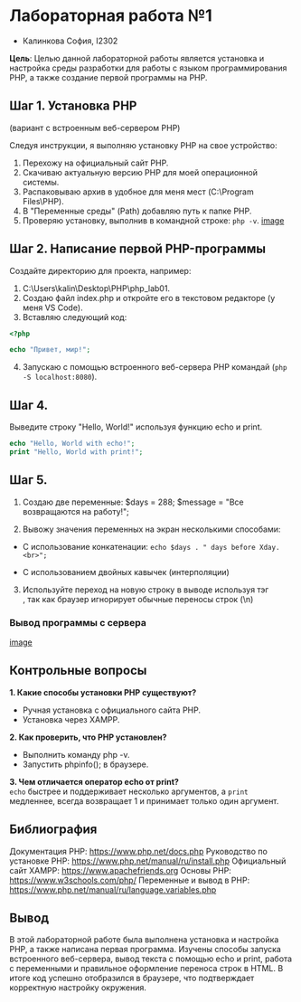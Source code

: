 # Лабораторная работа №1
- Калинкова София, I2302

**Цель**: Целью данной лабораторной работы является установка и настройка среды разработки для работы с языком программирования PHP, а также создание первой программы на PHP.



## Шаг 1. Установка PHP
(вариант с встроенным веб-сервером PHP)

Следуя инструкции, я выполняю установку PHP на свое устройство:
1. Перехожу на официальный сайт PHP.  
2. Скачиваю актуальную версию PHP для моей операционной системы.
3. Распаковываю архив в удобное для меня мест (C:\Program Files\PHP).
5. В "Переменные среды" (Path) добавляю путь к папке PHP.
6. Проверяю установку, выполнив в командной строке: `php -v`.
[image](img/php%20-v.jpg)
## Шаг 2. Написание первой PHP-программы 

Создайте директорию для проекта, например:  
1. C:\Users\kalin\Desktop\PHP\php_lab01.
2. Создаю файл index.php и откройте его в текстовом редакторе (у меня VS Code).
3. Вставляю следующий код:
```php
<?php

echo "Привет, мир!";
```

 4. Запускаю с помощью встроенного веб-сервера PHP командай (`php -S localhost:8080`).

 ## Шаг 4.

Выведите строку "Hello, World!" используя функцию echo и print.
```php
echo "Hello, World with echo!";
print "Hello, World with print!";
```
 ## Шаг 5.

1. Создаю две переменные:
$days = 288;
$message = "Все возвращаются на работу!";

2. Вывожу значения переменных на экран несколькими способами:

- С использование конкатенации:
`echo $days . " days before Xday.<br>";`

- С использованием двойных кавычек (интерполяции)

3. Используйте переход на новую строку в выводе используя тэг <br>, так как браузер игнорирует обычные переносы строк (\n)

### Вывод программы с сервера
[image](img/result.jpg)

## Контрольные вопросы
**1. Какие способы установки PHP существуют?**

- Ручная установка с официального сайта PHP.
- Установка через XAMPP.

**2. Как проверить, что PHP установлен?**

- Выполнить команду php -v.
- Запустить phpinfo(); в браузере.

**3. Чем отличается оператор echo от print?**  
`echo` быстрее и поддерживает несколько аргументов, а `print` медленнее, всегда возвращает 1 и принимает только один аргумент.

## Библиография
Документация PHP: https://www.php.net/docs.php
Руководство по установке PHP: https://www.php.net/manual/ru/install.php
Официальный сайт XAMPP: https://www.apachefriends.org
Основы PHP: https://www.w3schools.com/php/
Переменные и вывод в PHP: https://www.php.net/manual/ru/language.variables.php

## Вывод

В этой лабораторной работе была выполнена установка и настройка PHP, а также написана первая программа. Изучены способы запуска встроенного веб-сервера, вывод текста с помощью echo и print, работа с переменными и правильное оформление переноса строк в HTML. В итоге код успешно отобразился в браузере, что подтверждает корректную настройку окружения.